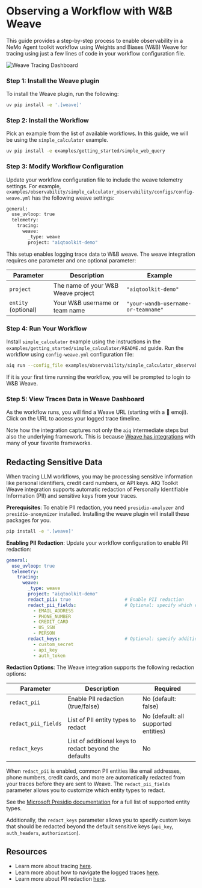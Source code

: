 <!--
SPDX-FileCopyrightText: Copyright (c) 2025, NVIDIA CORPORATION & AFFILIATES. All rights reserved.
SPDX-License-Identifier: Apache-2.0

Licensed under the Apache License, Version 2.0 (the "License");
you may not use this file except in compliance with the License.
You may obtain a copy of the License at

http://www.apache.org/licenses/LICENSE-2.0

Unless required by applicable law or agreed to in writing, software
distributed under the License is distributed on an "AS IS" BASIS,
WITHOUT WARRANTIES OR CONDITIONS OF ANY KIND, either express or implied.
See the License for the specific language governing permissions and
limitations under the License.
-->

# Observing a Workflow with W&B Weave

This guide provides a step-by-step process to enable observability in a NeMo Agent toolkit workflow using Weights and Biases (W&B) Weave for tracing using just a few lines of code in your workflow configuration file.

![Weave Tracing Dashboard](../../_static/weave_tracing.png)

### Step 1: Install the Weave plugin

To install the Weave plugin, run the following:

```bash
uv pip install -e '.[weave]'
```

### Step 2: Install the Workflow

Pick an example from the list of available workflows. In this guide, we will be using the `simple_calculator` example.

```bash
uv pip install -e examples/getting_started/simple_web_query
```

### Step 3: Modify Workflow Configuration

Update your workflow configuration file to include the weave telemetry settings. For example, `examples/observability/simple_calculator_observability/configs/config-weave.yml` has the following weave settings:

```bash
general:
  use_uvloop: true
  telemetry:
    tracing:
      weave:
        _type: weave
        project: "aiqtoolkit-demo"
```

This setup enables logging trace data to W&B weave. The weave integration requires one parameter and one optional parameter:

| Parameter | Description | Example |
|-----------|-------------|---------|
| `project` | The name of your W&B Weave project | `"aiqtoolkit-demo"` |
| `entity` (optional) | Your W&B username or team name | `"your-wandb-username-or-teamname"` |

### Step 4: Run Your Workflow
Install `simple_calculator` example using the instructions in the `examples/getting_started/simple_calculator/README.md` guide.
Run the workflow using `config-weave.yml` configuration file:

```bash
aiq run --config_file examples/observability/simple_calculator_observability/configs/config-weave.yml --input "Is the product of 2 * 4 greater than the current hour of the day?"
```

If it is your first time running the workflow, you will be prompted to login to W&B Weave.

### Step 5: View Traces Data in Weave Dashboard

As the workflow runs, you will find a Weave URL (starting with a 🍩 emoji). Click on the URL to access your logged trace timeline.

Note how the integration captures not only the `aiq` intermediate steps but also the underlying framework. This is because [Weave has integrations](https://weave-docs.wandb.ai/guides/integrations/) with many of your favorite frameworks.

## Redacting Sensitive Data

When tracing LLM workflows, you may be processing sensitive information like personal identifiers, credit card numbers, or API keys. AIQ Toolkit Weave integration supports automatic redaction of Personally Identifiable Information (PII) and sensitive keys from your traces.

**Prerequisites**: To enable PII redaction, you need `presidio-analyzer` and `presidio-anonymizer` installed. Installing the weave plugin will install these packages for you.

```bash
pip install -e '.[weave]'
```

**Enabling PII Redaction**: Update your workflow configuration to enable PII redaction:

```yaml
general:
  use_uvloop: true
  telemetry:
    tracing:
      weave:
        _type: weave
        project: "aiqtoolkit-demo"
        redact_pii: true                    # Enable PII redaction
        redact_pii_fields:                  # Optional: specify which entity types to redact
          - EMAIL_ADDRESS
          - PHONE_NUMBER
          - CREDIT_CARD
          - US_SSN
          - PERSON
        redact_keys:                        # Optional: specify additional keys to redact
          - custom_secret
          - api_key
          - auth_token
```

**Redaction Options**: The Weave integration supports the following redaction options:

| Parameter | Description | Required |
|-----------|-------------|----------|
| `redact_pii` | Enable PII redaction (true/false) | No (default: false) |
| `redact_pii_fields` | List of PII entity types to redact | No (default: all supported entities) |
| `redact_keys` | List of additional keys to redact beyond the defaults | No |

When `redact_pii` is enabled, common PII entities like email addresses, phone numbers, credit cards, and more are automatically redacted from your traces before they are sent to Weave. The `redact_pii_fields` parameter allows you to customize which entity types to redact.

See the [Microsoft Presidio documentation](https://microsoft.github.io/presidio/) for a full list of supported entity types.

Additionally, the `redact_keys` parameter allows you to specify custom keys that should be redacted beyond the default sensitive keys (`api_key`, `auth_headers`, `authorization`).

## Resources

- Learn more about tracing [here](https://weave-docs.wandb.ai/guides/tracking/tracing).
- Learn more about how to navigate the logged traces [here](https://weave-docs.wandb.ai/guides/tracking/trace-tree).
- Learn more about PII redaction [here](https://weave-docs.wandb.ai/guides/tracking/redact-pii).
